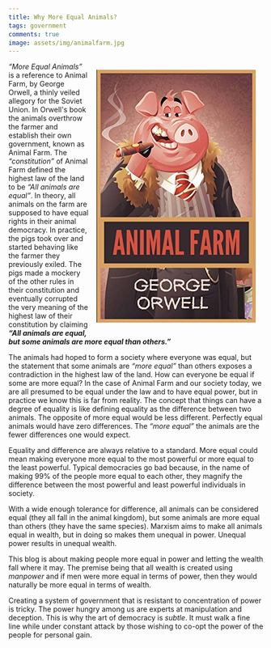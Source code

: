 ```yaml
---
title: Why More Equal Animals?
tags: government
comments: true
image: assets/img/animalfarm.jpg
---
```


<img src="/assets/img/animalfarm.jpg" style="float: right; margin: 15px;"> 

_“More Equal Animals”_ is a reference to Animal Farm, by George Orwell, a thinly veiled allegory for the Soviet Union. 
In Orwell's book the animals overthrow the farmer and establish their own government, known as Animal Farm. 
The _“constitution”_ of Animal Farm defined the highest law of the land to be _“All animals are equal”_. In theory, 
all animals on the farm are supposed to have equal rights in their animal democracy. In practice, the pigs took over 
and started behaving like the farmer they previously exiled. The pigs made a mockery of the other rules in their 
constitution and eventually corrupted the very meaning of the highest law of their constitution by claiming 
**_“All animals are equal, but some animals are more equal than others.”_**

The animals had hoped to form a society where everyone was equal, but the statement that some animals are _“more equal”_ 
than others exposes a contradiction in the highest law of the land. How can everyone be equal if some are more equal? 
In the case of Animal Farm and our society today, we are all presumed to be equal under the law and to have equal power, 
but in practice we know this is far from reality. The concept that things can have a degree of equality is like defining 
equality as the difference between two animals.  The opposite of more equal would be less different. Perfectly equal 
animals would have zero differences. The _“more equal”_ the animals are the fewer differences one would expect.

Equality and difference are always relative to a standard. More equal could mean making everyone more equal to the most powerful 
or more equal to the least powerful. Typical democracies go bad because, in the name of making 99% of the people more equal to each other, 
they magnify the difference between the most powerful and least powerful individuals in society.

With a wide enough tolerance for difference, all animals can be considered equal (they all fall in the animal kingdom), 
but some animals are more equal than others (they have the same species). Marxism aims to make all animals equal in wealth, 
but in doing so makes them unequal in power. Unequal power results in unequal wealth.

This blog is about making people more equal in power and letting the wealth fall where it may. 
The premise being that all wealth is created using _manpower_ and if men were more equal in terms of power, 
then they would naturally be more equal in terms of wealth. 

Creating a system of government that is resistant 
to concentration of power is tricky. The power hungry among us are experts at manipulation and deception. 
This is why the art of democracy is _subtle_. It must walk a fine line while under constant attack by those
wishing to co-opt the power of the people for personal gain.

